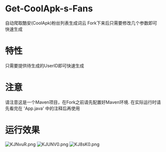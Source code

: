 # Get-CoolApk-s-Fans
自动爬取酷安(CoolApk)粉丝列表生成词云
Fork下来后只需要修改几个参数即可快速生成


# 特性
只需要提供待生成的UserID即可快速生成


# 注意
请注意这是一个Maven项目，在Fork之前请先配置好Maven环境.
在实际运行时请先看完在 'App.java' 中的注释后再使用


# 运行效果
![KJNvuR.png](https://s2.ax1x.com/2019/10/23/KJNvuR.png)
![KJUNV0.png](https://s2.ax1x.com/2019/10/23/KJUNV0.png)
![KJ8sK0.png](https://s2.ax1x.com/2019/10/23/KJ8sK0.png)
